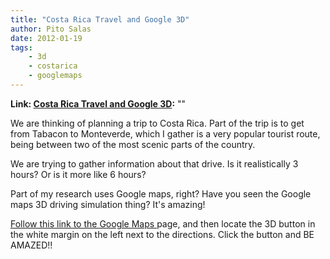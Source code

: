 ```yaml
---
title: "Costa Rica Travel and Google 3D"
author: Pito Salas
date: 2012-01-19
tags:
    - 3d
    - costarica
    - googlemaps
---
```


**Link: [Costa Rica Travel and Google 3D](None):** ""



We are thinking of planning a trip to Costa Rica. Part of the trip is to get
from Tabacon to Monteverde, which I gather is a very popular tourist route,
being between two of the most scenic parts of the country.

We are trying to gather information about that drive. Is it realistically 3
hours? Or is it more like 6 hours?

Part of my research uses Google maps, right? Have you seen the Google maps 3D
driving simulation thing? It's amazing!

[Follow this link to the Google Maps ](<http://g.co/maps/qpq4d>)page, and then
locate the 3D button in the white margin on the left next to the directions.
Click the button and BE AMAZED!!


